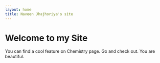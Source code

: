 ```yaml
---
layout: home
title: Naveen Jhajhoriya's site
---
```

# Welcome to my Site
You can find a cool feature on Chemistry page. Go and check out.
You are beautiful.